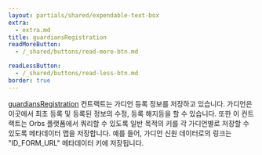 ```yaml
---
layout: partials/shared/expendable-text-box
extra:
  - extra.md
title: guardiansRegistration
readMoreButton:
  - /_shared/buttons/read-more-btn.md

readLessButton:
  - /_shared/buttons/read-less-btn.md
border: true
---
```


[guardiansRegistration](https://etherscan.io/0xce97f8c79228c53b8b9ad86800a493d1e7e5d1e3) 컨트랙트는 가디언 등록 정보를 저장하고 있습니다. 가디언은 이곳에서 최초 등록 및 등록된 정보의 수정, 등록 해지등을 할 수 있습니다. 또한 이 컨트랙트는 Orbs 플랫폼에서 쿼리할 수 있도록 일반 목적의 키를 각 가디언별로 저장할 수 있도록 메타데이터 맵을 저장합니다. 예를 들어, 가디언 신원 데이터로의 링크는 "ID_FORM_URL" 메타데이터 키에 저장됩니다.
